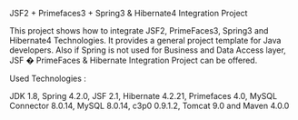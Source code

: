 JSF2 + Primefaces3 + Spring3 & Hibernate4 Integration Project

This project shows how to integrate JSF2, PrimeFaces3, Spring3 and Hibernate4 Technologies. 
It provides a general project template for Java developers. 
Also if Spring is not used for Business and Data Access layer, JSF � PrimeFaces & Hibernate Integration Project can be offered.

Used Technologies :

JDK 1.8, Spring 4.2.0, JSF 2.1, Hibernate 4.2.21, Primefaces 4.0, MySQL Connector 8.0.14, MySQL 8.0.14, c3p0 0.9.1.2,
Tomcat 9.0 and Maven 4.0.0